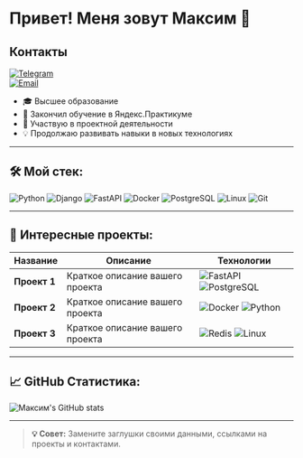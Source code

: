 # Привет! Меня зовут Максим 👋

## Контакты
[![Telegram](https://img.shields.io/badge/-Telegram-2CA5E0?style=flat&logo=telegram&logoColor=white)](https://t.me/maksimkol)  
[![Email](https://img.shields.io/badge/-Email-D14836?style=flat&logo=gmail&logoColor=white)](mailto:makskol43@gmail.com)

- 🎓 Высшее образование
- 🚀 Закончил обучение в Яндекс.Практикуме
- 📌 Участвую в проектной деятельности
- 💡 Продолжаю развивать навыки в новых технологиях

---

## 🛠 Мой стек:
![Python](https://img.shields.io/badge/python-%2314354C.svg?style=for-the-badge&logo=python&logoColor=white)
![Django](https://img.shields.io/badge/django-%23092E20.svg?style=for-the-badge&logo=django&logoColor=white)
![FastAPI](https://img.shields.io/badge/fastapi-%23009688.svg?style=for-the-badge&logo=fastapi&logoColor=white)
![Docker](https://img.shields.io/badge/docker-%232496ED.svg?style=for-the-badge&logo=docker&logoColor=white)
![PostgreSQL](https://img.shields.io/badge/postgresql-%23336791.svg?style=for-the-badge&logo=postgresql&logoColor=white)
![Linux](https://img.shields.io/badge/linux-%23FCC624.svg?style=for-the-badge&logo=linux&logoColor=black)
![Git](https://img.shields.io/badge/git-%23F05032.svg?style=for-the-badge&logo=git&logoColor=white)


---

## 🧩 Интересные проекты:
| Название | Описание | Технологии |
|----------|----------|------------|
| **Проект 1** | Краткое описание вашего проекта | ![FastAPI](assets/fastapi-logo.png) ![PostgreSQL](assets/postgresql-elephant.svg) |
| **Проект 2** | Краткое описание вашего проекта | ![Docker](assets/docker-logo.png) ![Python](assets/python-logo.svg) |
| **Проект 3** | Краткое описание вашего проекта | ![Redis](assets/redis-logo.png) ![Linux](assets/linux-tux.png) |

---

## 📈 GitHub Статистика:
![Максим's GitHub stats](https://github-readme-stats.vercel.app/api?username=heydolono&show_icons=true&theme=dark)

---

> **💡 Совет:** Замените заглушки своими данными, ссылками на проекты и контактами.
